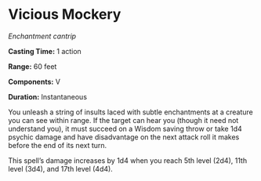 <title>Vicious Mockery</title>

# Vicious Mockery

_Enchantment cantrip_

**Casting Time:** 1 action

**Range:** 60 feet

**Components:** V

**Duration:** Instantaneous

You unleash a string of insults laced with
subtle enchantments at a creature you can see
within range. If the target can hear you
(though it need not understand you), it must
succeed on a Wisdom saving throw or take 1d4
psychic damage and have disadvantage on the
next attack roll it makes before the end of
its next
turn.

This spell’s damage increases by 1d4 when you
reach 5th level (2d4), 11th level (3d4), and
17th level (4d4).



